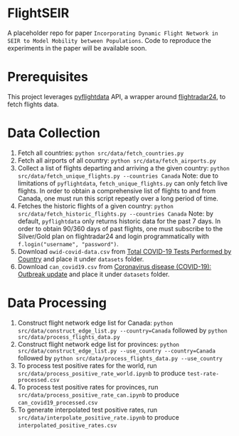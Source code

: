 # FlightSEIR

A placeholder repo for paper `Incorporating Dynamic Flight Network in SEIR to Model Mobility between Populations`. Code to reproduce the experiments in the paper will be available soon.

# Prerequisites

This project leverages [pyflightdata](https://pyflightdata.readthedocs.io/en/latest/pyflightdata.html) API, a wrapper around [flightradar24](https://www.flightradar24.com/), to fetch flights data.

# Data Collection

1. Fetch all countries: `python src/data/fetch_countries.py`
2. Fetch all airports of all country: `python src/data/fetch_airports.py`
3. Collect a list of flights departing and arriving a the given country: `python src/data/fetch_unique_flights.py --countries Canada`
Note: due to limitations of `pyflightdata`, `fetch_unique_flights.py` can only fetch live flights. In order to obtain a comprehensive list of flights to and from Canada, one must run this script repeatly over a long period of time.
4. Fetches the historic flights of a given country: `python src/data/fetch_historic_flights.py --countries Canada`
Note: by default, `pyflightdata` only returns historic data for the past 7 days. In order to obtain 90/360 days of past flights, one must subscribe to the Silver/Gold plan on flightradar24 and login programmatically with `f.login("username", "password")`.
5. Download `owid-covid-data.csv` from [Total COVID-19 Tests Performed by Country](https://data.humdata.org/dataset/c87c4508-9caf-4959-bf06-6ab4855d84c6) and place it under `datasets` folder.
6. Download `can_covid19.csv` from [Coronavirus disease (COVID-19): Outbreak update](https://www.canada.ca/en/public-health/services/diseases/2019-novel-coronavirus-infection.html#a1) and place it under `datasets` folder.

# Data Processing

1. Construct flight network edge list for Canada: `python src/data/construct_edge_list.py --country=Canada` followed by `python src/data/process_flights_data.py`
2. Construct flight network edge list for provinces: `python src/data/construct_edge_list.py --use_country --country=Canada` followed by `python src/data/process_flights_data.py --use_country`
3. To process test positive rates for the world, run `src/data/process_positive_rate_world.ipynb` to produce `test-rate-processed.csv`
4. To process test positive rates for provinces, run `src/data/process_positive_rate_can.ipynb` to produce `can_covid19_processed.csv`
5. To generate interpolated test positive rates, run `src/data/interpolate_positive_rate.ipynb` to produce `interpolated_positive_rates.csv`